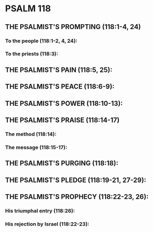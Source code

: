 ---
---
# PSALM 118 
## THE PSALMIST\'S PROMPTING (118:1-4, 24) 
###  To the people (118:1-2, 4, 24): 
###  To the priests (118:3): 
## THE PSALMIST\'S PAIN (118:5, 25): 
## THE PSALMIST\'S PEACE (118:6-9): 
## THE PSALMIST\'S POWER (118:10-13): 
## THE PSALMIST\'S PRAISE (118:14-17) 
###  The method (118:14): 
###  The message (118:15-17): 
## THE PSALMIST\'S PURGING (118:18): 
## THE PSALMIST\'S PLEDGE (118:19-21, 27-29): 
## THE PSALMIST\'S PROPHECY (118:22-23, 26): 
###  His triumphal entry (118:26): 
###  His rejection by Israel (118:22-23): 
